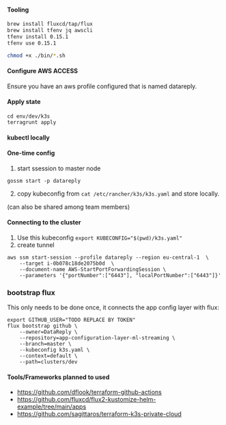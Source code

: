 #### Tooling
```bash
brew install fluxcd/tap/flux
brew install tfenv jq awscli
tfenv install 0.15.1
tfenv use 0.15.1

chmod +x ./bin/*.sh
```

#### Configure AWS ACCESS

Ensure you have an aws profile configured that is named datareply.

#### Apply state

```
cd env/dev/k3s
terragrunt apply
```

####  kubectl locally

#### One-time config
1. start ssession to master node

`gossm start -p datareply`

2. copy kubeconfig from `cat /etc/rancher/k3s/k3s.yaml`  and store locally.

(can also be shared among team members)

#### Connecting to the cluster

1. Use this kubeconfig `export KUBECONFIG="$(pwd)/k3s.yaml"`
2. create tunnel
   
```
aws ssm start-session --profile datareply --region eu-central-1  \
    --target i-0b078c18de2075b0d  \
    --document-name AWS-StartPortForwardingSession \
    --parameters '{"portNumber":["6443"], "localPortNumber":["6443"]}'
```

### bootstrap flux

This  only needs to be done once, it connects the app config layer with flux:

```
export GITHUB_USER="TODO REPLACE BY TOKEN"
flux bootstrap github \
    --owner=DataReply \
    --repository=app-configuration-layer-ml-streaming \
    --branch=master \
    --kubeconfig k3s.yaml \
    --context=default \
    --path=clusters/dev
```

#### Tools/Frameworks planned to used

- https://github.com/dflook/terraform-github-actions
- https://github.com/fluxcd/flux2-kustomize-helm-example/tree/main/apps
- https://github.com/sagittaros/terraform-k3s-private-cloud
